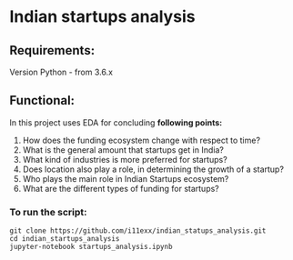 # Indian startups analysis

## Requirements:
Version Python - from 3.6.х

## Functional:
In this project uses EDA for concluding **following points:** 
1. How does the funding ecosystem change with respect to time?
2. What is the general amount that startups get in India?
3. What kind of industries is more preferred for startups?
4. Does location also play a role, in determining the growth of a startup?
5. Who plays the main role in Indian Startups ecosystem?
6. What are the different types of funding for startups?

### To run the script:
```
git clone https://github.com/i11exx/indian_statups_analysis.git
cd indian_startups_analysis
jupyter-notebook startups_analysis.ipynb
